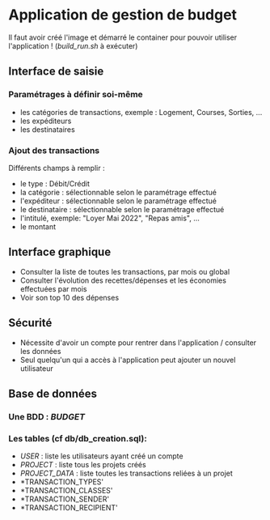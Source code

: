 # Application de gestion de budget

Il faut avoir créé l'image et démarré le container pour pouvoir utiliser l'application ! (*build_run.sh* à exécuter)

## Interface de saisie
### Paramétrages à définir soi-même 
- les catégories de transactions, exemple : Logement, Courses, Sorties, ...
- les expéditeurs
- les destinataires
### Ajout des transactions
Différents champs à remplir :
- le type : Débit/Crédit
- la catégorie : sélectionnable selon le paramétrage effectué
- l'expéditeur : sélectionnable selon le paramétrage effectué
- le destinataire : sélectionnable selon le paramétrage effectué
- l'intitulé, exemple: "Loyer Mai 2022", "Repas amis", ...
- le montant

## Interface graphique
- Consulter la liste de toutes les transactions, par mois ou global
- Consulter l'évolution des recettes/dépenses et les économies effectuées par mois
- Voir son top 10 des dépenses

## Sécurité
- Nécessite d'avoir un compte pour rentrer dans l'application / consulter les données
- Seul quelqu'un qui a accès à l'application peut ajouter un nouvel utilisateur

## Base de données 
### Une BDD : *BUDGET* 
### Les tables (cf **db/db_creation.sql**):

- *USER* : liste les utilisateurs ayant créé un compte
- *PROJECT* : liste tous les projets créés
- *PROJECT_DATA* : liste toutes les transactions reliées à un projet
- *TRANSACTION_TYPES' 
- *TRANSACTION_CLASSES' 
- *TRANSACTION_SENDER' 
- *TRANSACTION_RECIPIENT' 

